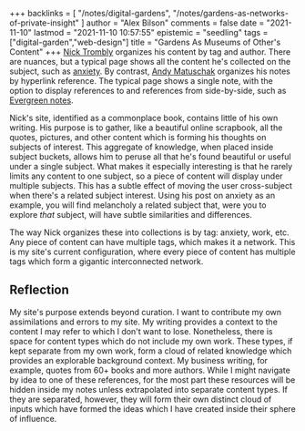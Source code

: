 +++
backlinks = [
  "/notes/digital-gardens",
  "/notes/gardens-as-networks-of-private-insight"
]
author = "Alex Bilson"
comments = false
date = "2021-11-10"
lastmod = "2021-11-10 10:57:55"
epistemic = "seedling"
tags = ["digital-garden","web-design"]
title = "Gardens As Museums of Other's Content"
+++
[Nick Trombly](https://barnsworthburning.net) organizes his content by tag and author. There are nuances, but a typical page shows all the content he's collected on the subject, such as [anxiety](ihttps://barnsworthburning.net/spaces/anxiety). By contrast, [Andy Matuschak](https://notes.andymatuschak.org/About_these_notes) organizes his notes by hyperlink reference. The typical page shows a single note, with the option to display references to and references from side-by-side, such as [Evergreen notes](https://notes.andymatuschak.org/About_these_notes?stackedNotes=z4SDCZQeRo4xFEQ8H4qrSqd68ucpgE6LU155C).

Nick's site, identified as a commonplace book, contains little of his own writing. His purpose is to gather, like a beautiful online scrapbook, all the quotes, pictures, and other content which is forming his thoughts on subjects of interest. This aggregate of knowledge, when placed inside subject buckets, allows him to peruse all that he's found beautiful or useful under a single subject. What makes it especially interesting is that he rarely limits any content to one subject, so a piece of content will display under multiple subjects. This has a subtle effect of moving the user cross-subject when there's a related subject interest. Using his post on anxiety as an example, you will find melancholy a related subject that, were you to explore _that_ subject, will have subtle similarities and differences.

The way Nick organizes these into collections is by tag: anxiety, work, etc. Any piece of content can have multiple tags, which makes it a network. This is my site's current configuration, where every piece of content has multiple tags which form a gigantic interconnected network.

## Reflection

My site's purpose extends beyond curation. I want to contribute my own assimilations and errors to my site. My writing provides a context to the content I may refer to which I don't want to lose. Nonetheless, there is space for content types which do not include my own work. These types, if kept separate from my own work, form a cloud of related knowledge which provides an explorable background context. My business writing, for example, quotes from 60+ books and more authors. While I might navigate by idea to one of these references, for the most part these resources will be hidden inside my notes unless extrapolated into separate content types. If they are separated, however, they will form their own distinct cloud of inputs which have formed the ideas which I have created inside their sphere of influence.

